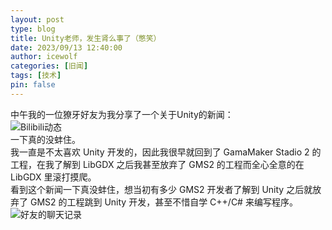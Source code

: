 ```yaml
---
layout: post
type: blog
title: Unity老师，发生肾么事了（憋笑）
date: 2023/09/13 12:40:00
author: icewolf
categories: [旧闻]
tags: [技术]
pin: false
---
```



中午我的一位獠牙好友为我分享了一个关于Unity的新闻：  
![Bilibili动态](https://wolf.snowlyicewolf.club/assets/img/post/unityWhatUp-1.png)  
一下真的没蚌住。  
我一直是不太喜欢 Unity 开发的，因此我很早就回到了 GamaMaker Stadio 2 的工程，在我了解到 LibGDX 之后我甚至放弃了 GMS2 的工程而全心全意的在 LibGDX 里滚打摸爬。  
看到这个新闻一下真没蚌住，想当初有多少 GMS2 开发者了解到 Unity 之后就放弃了 GMS2 的工程跳到 Unity 开发，甚至不惜自学 C++/C# 来编写程序。  
![好友的聊天记录](https://wolf.snowlyicewolf.club/assets/img/post/unityWhatUp-2.png)
